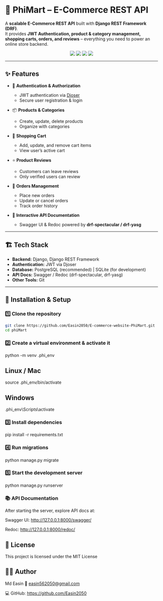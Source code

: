 # 🛒 PhiMart – E-Commerce REST API  

A **scalable E-Commerce REST API** built with **Django REST Framework (DRF)**.  
It provides **JWT Authentication, product & category management, shopping carts, orders, and reviews** – everything you need to power an online store backend.  

<p align="center">
  <img src="https://img.shields.io/badge/Django-4.x-green?style=for-the-badge&logo=django" />
  <img src="https://img.shields.io/badge/DRF-3.x-red?style=for-the-badge&logo=django" />
  <img src="https://img.shields.io/badge/PostgreSQL-15-blue?style=for-the-badge&logo=postgresql" />
  <img src="https://img.shields.io/badge/Swagger-API Docs-orange?style=for-the-badge&logo=swagger" />
</p>

---

## ✨ Features  

- 🔐 **Authentication & Authorization**  
  - JWT authentication via [Djoser](https://djoser.readthedocs.io/en/latest/)  
  - Secure user registration & login  

- 📦 **Products & Categories**  
  - Create, update, delete products  
  - Organize with categories  

- 🛒 **Shopping Cart**  
  - Add, update, and remove cart items  
  - View user’s active cart  

- ⭐ **Product Reviews**  
  - Customers can leave reviews  
  - Only verified users can review  

- 📑 **Orders Management**  
  - Place new orders  
  - Update or cancel orders  
  - Track order history  

- 📖 **Interactive API Documentation**  
  - Swagger UI & Redoc powered by **drf-spectacular / drf-yasg**  

---

## 🏗️ Tech Stack  

- **Backend:** Django, Django REST Framework  
- **Authentication:** JWT via Djoser  
- **Database:** PostgreSQL (recommended) | SQLite (for development)  
- **API Docs:** Swagger / Redoc (drf-spectacular, drf-yasg)  
- **Other Tools:** Git  

---

## 🚀 Installation & Setup  

### 1️⃣ Clone the repository  
```bash
git clone https://github.com/Easin2050/E-commerce-website-PhiMart.git
cd phiMart
```

### 2️⃣ Create a virtual environment & activate it

python -m venv .phi_env

## Linux / Mac
source .phi_env/bin/activate  
## Windows
.phi_env\Scripts\activate

### 3️⃣ Install dependencies
pip install -r requirements.txt

### 4️⃣ Run migrations
python manage.py migrate

### 5️⃣ Start the development server

python manage.py runserver

### 📚 API Documentation

After starting the server, explore API docs at:

Swagger UI: http://127.0.0.1:8000/swagger/

Redoc: http://127.0.0.1:8000/redoc/


## 🧾 License

This project is licensed under the MIT License

## 🧑‍💻 Author

Md Easin
📧 easin562050@gmail.com

💻 GitHub: https://github.com/Easin2050
